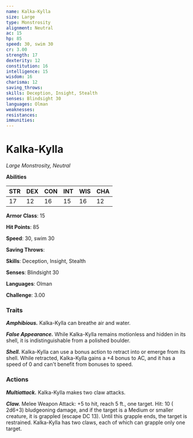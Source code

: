 ```yaml
---
name: Kalka-Kylla
size: Large
type: Monstrosity
alignment: Neutral
ac: 15
hp: 85
speed: 30, swim 30
cr: 3.00
strength: 17
dexterity: 12
constitution: 16
intelligence: 15
wisdom: 16
charisma: 12
saving_throws: 
skills: Deception, Insight, Stealth
senses: Blindsight 30
languages: Olman
weaknesses:
resistances:
immunities:
---
```


# Kalka-Kylla

*Large Monstrosity, Neutral*

**Abilities**

| STR | DEX | CON | INT | WIS | CHA |
| --- | --- | --- | --- | --- | --- |
| 17 | 12 | 16 | 15 | 16 | 12 |

**Armor Class**: 15

**Hit Points**: 85

**Speed**: 30, swim 30

**Saving Throws**: 

**Skills**: Deception, Insight, Stealth

**Senses**: Blindsight 30

**Languages**: Olman

**Challenge**: 3.00


### Traits
***Amphibious.*** Kalka-Kylla can breathe air and water.

***False Appearance.*** While Kalka-Kylla remains motionless and hidden in its shell, it is indistinguishable from a polished boulder.

***Shell.*** Kalka-Kylla can use a bonus action to retract into or emerge from its shell. While retracted, Kalka-Kylla gains a +4 bonus to AC, and it has a speed of 0 and can't benefit from bonuses to speed.


### Actions
***Multiattack.*** Kalka-Kylla makes two claw attacks.

***Claw.*** Melee Weapon Attack:  +5 to hit, reach 5 ft., one target. Hit: 10 ( 2d6+3) bludgeoning damage, and if the target is a Medium or smaller creature, it is grappled (escape DC 13). Until this grapple ends, the target is restrained. Kalka-Kylla has two claws, each of which can grapple only one target.


